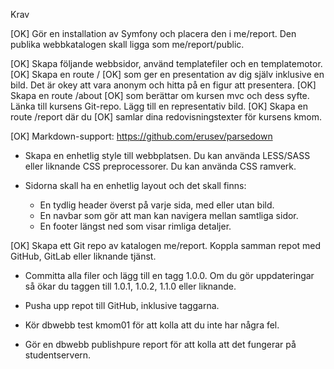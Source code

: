 Krav

[OK] Gör en installation av Symfony och placera den i me/report. Den publika webbkatalogen skall ligga som me/report/public.

[OK] Skapa följande webbsidor, använd templatefiler och en templatemotor.
    [OK] Skapa en route / 
        [OK] som ger en presentation av dig själv inklusive en bild. Det är okey att vara anonym och hitta på en figur att presentera.
    [OK] Skapa en route /about 
        [OK] som berättar om kursen mvc och dess syfte. Länka till kursens Git-repo. Lägg till en representativ bild.
    [OK] Skapa en route /report där du 
        [OK] samlar dina redovisningstexter för kursens kmom.

[OK] Markdown-support: https://github.com/erusev/parsedown

* Skapa en enhetlig style till webbplatsen. Du kan använda LESS/SASS eller liknande CSS preprocessorer. Du kan använda CSS ramverk.

* Sidorna skall ha en enhetlig layout och det skall finns:
    * En tydlig header överst på varje sida, med eller utan bild.
    * En navbar som gör att man kan navigera mellan samtliga sidor.
    * En footer längst ned som visar rimliga detaljer.

[OK] Skapa ett Git repo av katalogen me/report. Koppla samman repot med GitHub, GitLab eller liknande tjänst.

* Committa alla filer och lägg till en tagg 1.0.0. Om du gör uppdateringar så ökar du taggen till 1.0.1, 1.0.2, 1.1.0 eller liknande.

* Pusha upp repot till GitHub, inklusive taggarna.

* Kör dbwebb test kmom01 för att kolla att du inte har några fel.

* Gör en dbwebb publishpure report för att kolla att det fungerar på studentservern.
